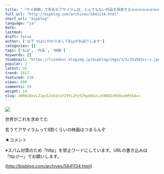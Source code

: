 ```yaml
---
title: "『サメ映画』で有名なアサイラム社、とんでもない作品を発表するｗｗｗｗｗｗｗｗｗｗｗｗ BIPブログ"
full_url: "http://bipblog.com/archives/5841134.html"
short_url: "bipblog"
language: "ja"
date: 
lastmod: 
draft: false
author: ['以下 VipにかわりましてBipがお送りします']
categories: []
tags: ['bip', '作品', '映画']
keywords: []
thumbnail: "https://livedoor.blogimg.jp/bipblog/imgs/3/5/35a583cc-s.jpg"
popular: 3
latest: 55
trend: 1617
featured: 530
views: 608
comments: 19
weight: 14
slug: aHR0cDovL2JpcGJsb2cuY29tL2FyY2hpdmVzLzU4NDExMzQuaHRtbA==
---
```


![](https://livedoor.blogimg.jp/bipblog/imgs/3/5/35a583cc-s.jpg)

<div><p>世界がこれを求めてた</p><p>言うてアサイラムって8割くらいの映画はつまらんぞ</p><p class='meiryo'>★コメント</p><p class='center'><p class='kyakuchu center'>※スパム対策のため「http」を禁止ワードにしています。URLの書き込みは「ttp://～」でお願いします。</p></p> </div>

(http://bipblog.com/archives/5841134.html)

